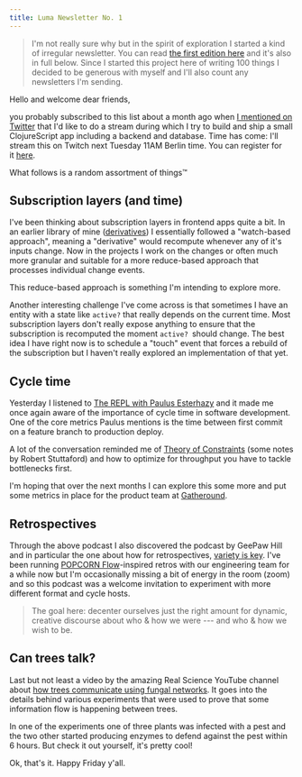 ```yaml
---
title: Luma Newsletter No. 1
---
```


> I'm not really sure why but in the spirit of exploration I started a kind of irregular newsletter. You can read [the first edition here](https://lu.ma/p/MnWMR5rLJHDcWL5/Martin-says-Welcome) and it's also in full below. Since I started this project here of writing 100 things I decided to be generous with myself and I'll also count any newsletters I'm sending.

Hello and welcome dear friends,

you probably subscribed to this list about a month ago when [I mentioned on Twitter](https://twitter.com/martinklepsch/status/1428333611992993795) that I'd like to do a stream during which I try to build and ship a small ClojureScript app including a backend and database. Time has come: I'll stream this on Twitch next Tuesday 11AM Berlin time. You can register for it [here](https://lu.ma/hackers-cljs).

What follows is a random assortment of things™

Subscription layers (and time)
-------------------------------

I've been thinking about subscription layers in frontend apps quite a bit. In an earlier library of mine ([derivatives](https://github.com/martinklepsch/derivatives)) I essentially followed a "watch-based approach", meaning a "derivative" would recompute whenever any of it's inputs change. Now in the projects I work on the changes or often much more granular and suitable for a more reduce-based approach that processes individual change events.

This reduce-based approach is something I'm intending to explore more.

Another interesting challenge I've come across is that sometimes I have an entity with a state like `active?` that really depends on the current time. Most subscription layers don't really expose anything to ensure that the subscription is recomputed the moment `active? `should change. The best idea I have right now is to schedule a "touch" event that forces a rebuild of the subscription but I haven't really explored an implementation of that yet.

Cycle time
-----------

Yesterday I listened to [The REPL with Paulus Esterhazy](https://www.therepl.net/episodes/40/) and it made me once again aware of the importance of cycle time in software development. One of the core metrics Paulus mentions is the time between first commit on a feature branch to production deploy.

A lot of the conversation reminded me of [Theory of Constraints](https://www.notion.so/rostnl/Systems-Thinking-Notes-Resources-2871c456284b47388b7a76d47521038c#2c3b8ac9282848f9b5506134c38202d9) (some notes by Robert Stuttaford) and how to optimize for throughput you have to tackle bottlenecks first.

I'm hoping that over the next months I can explore this some more and put some metrics in place for the product team at [Gatheround](https://gatheround.com/).

Retrospectives
---------------

Through the above podcast I also discovered the podcast by GeePaw Hill and in particular the one about how for retrospectives, [variety is key](https://www.geepawhill.org/2020/08/04/retrospectives-variety-is-key/). I've been running [POPCORN Flow](https://www.youtube.com/watch?v=cqtxMy58kz8)-inspired retros with our engineering team for a while now but I'm occasionally missing a bit of energy in the room (zoom) and so this podcast was a welcome invitation to experiment with more different format and cycle hosts.

> The goal here: decenter ourselves just the right amount for dynamic, creative discourse about who & how we were --- and who & how we wish to be.

Can trees talk?
----------------

Last but not least a video by the amazing Real Science YouTube channel about [how trees communicate using fungal networks](https://www.youtube.com/watch?v=9HiADisBfQ0). It goes into the details behind various experiments that were used to prove that some information flow is happening between trees.

In one of the experiments one of three plants was infected with a pest and the two other started producing enzymes to defend against the pest within 6 hours. But check it out yourself, it's pretty cool!

Ok, that's it. Happy Friday y'all.
